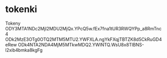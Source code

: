 # tokenki
Tokeny
ODY3MTA1NDc2MjI2MDU2MjQx.YPcQ5w.fEx7fna1tUR3RWQYPp_a8RmTnc4
ODk2MzE3OTg0OTQ2MTM5MTU2.YWFXLA.ngYkFXqjTBTZK8d5CkRuGD4eRew
ODk4NTA2NDA4MjM5MTkwMDQ2.YWlNTQ.WsU8x8TlBNS-l2xib4bmka8kgFg
